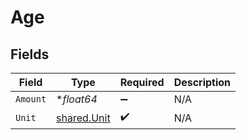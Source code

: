 # Age


## Fields

| Field                                             | Type                                              | Required                                          | Description                                       |
| ------------------------------------------------- | ------------------------------------------------- | ------------------------------------------------- | ------------------------------------------------- |
| `Amount`                                          | **float64*                                        | :heavy_minus_sign:                                | N/A                                               |
| `Unit`                                            | [shared.Unit](../../../pkg/models/shared/unit.md) | :heavy_check_mark:                                | N/A                                               |